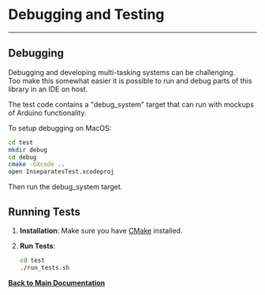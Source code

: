 # Debugging and Testing

---

## Debugging

Debugging and developing multi-tasking systems can be challenging.<br/>
Too make this somewhat easier it is possible to run and debug parts of this library in an IDE on host.

The test code contains a "debug_system" target that can run with mockups of Arduino functionality.

To setup debugging on MacOS:

```bash
cd test
mkdir debug
cd debug
cmake -GXcode ..
open InseparatesTest.xcodeproj
```

Then run the debug_system target.

## Running Tests

1. **Installation**: Make sure you have [CMake](https://cmake.org) installed.
2. **Run Tests**:

   ```bash
   cd test
   ./run_tests.sh
   ```

**[Back to Main Documentation](../README.md)**
